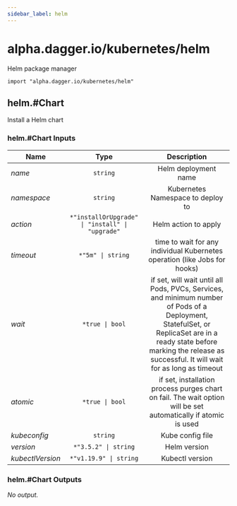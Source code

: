 ```yaml
---
sidebar_label: helm
---
```


# alpha.dagger.io/kubernetes/helm

Helm package manager

```cue
import "alpha.dagger.io/kubernetes/helm"
```

## helm.#Chart

Install a Helm chart

### helm.#Chart Inputs

| Name               | Type                                               | Description                                                                                                                                                                                                                   |
| -------------      |:-------------:                                     |:-------------:                                                                                                                                                                                                                |
|*name*              | `string`                                           |Helm deployment name                                                                                                                                                                                                           |
|*namespace*         | `string`                                           |Kubernetes Namespace to deploy to                                                                                                                                                                                              |
|*action*            | `*"installOrUpgrade" \| "install" \| "upgrade"`    |Helm action to apply                                                                                                                                                                                                           |
|*timeout*           | `*"5m" \| string`                                  |time to wait for any individual Kubernetes operation (like Jobs for hooks)                                                                                                                                                     |
|*wait*              | `*true \| bool`                                    |if set, will wait until all Pods, PVCs, Services, and minimum number of Pods of a Deployment, StatefulSet, or ReplicaSet are in a ready state before marking the release as successful. It will wait for as long as timeout    |
|*atomic*            | `*true \| bool`                                    |if set, installation process purges chart on fail. The wait option will be set automatically if atomic is used                                                                                                                 |
|*kubeconfig*        | `string`                                           |Kube config file                                                                                                                                                                                                               |
|*version*           | `*"3.5.2" \| string`                               |Helm version                                                                                                                                                                                                                   |
|*kubectlVersion*    | `*"v1.19.9" \| string`                             |Kubectl version                                                                                                                                                                                                                |

### helm.#Chart Outputs

_No output._
